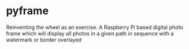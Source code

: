 # pyframe
Reinventing the wheel as an exercise.   A Raspberry Pi based digital photo frame which will display all photos in a given path in sequence with a watermark or border overlayed

